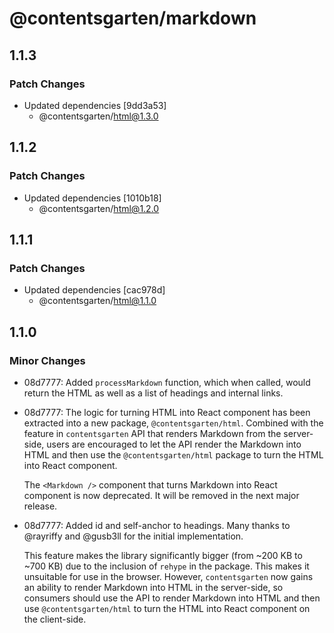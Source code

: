 # @contentsgarten/markdown

## 1.1.3

### Patch Changes

- Updated dependencies [9dd3a53]
  - @contentsgarten/html@1.3.0

## 1.1.2

### Patch Changes

- Updated dependencies [1010b18]
  - @contentsgarten/html@1.2.0

## 1.1.1

### Patch Changes

- Updated dependencies [cac978d]
  - @contentsgarten/html@1.1.0

## 1.1.0

### Minor Changes

- 08d7777: Added `processMarkdown` function, which when called, would return the HTML as well as a list of headings and internal links.
- 08d7777: The logic for turning HTML into React component has been extracted into a new package, `@contentsgarten/html`. Combined with the feature in `contentsgarten` API that renders Markdown from the server-side, users are encouraged to let the API render the Markdown into HTML and then use the `@contentsgarten/html` package to turn the HTML into React component.

  The `<Markdown />` component that turns Markdown into React component is now deprecated. It will be removed in the next major release.

- 08d7777: Added id and self-anchor to headings. Many thanks to @rayriffy and @gusb3ll for the initial implementation.

  This feature makes the library significantly bigger (from ~200 KB to ~700 KB) due to the inclusion of `rehype` in the package. This makes it unsuitable for use in the browser. However, `contentsgarten` now gains an ability to render Markdown into HTML in the server-side, so consumers should use the API to render Markdown into HTML and then use `@contentsgarten/html` to turn the HTML into React component on the client-side.

